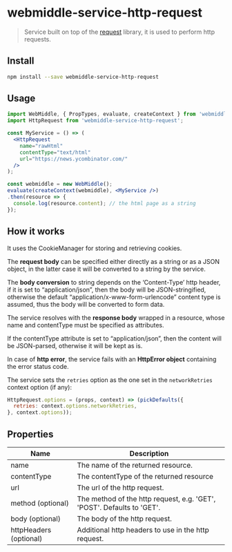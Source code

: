 # webmiddle-service-http-request 

> Service built on top of the [request](https://github.com/request/request) library, it is used to perform http requests.

## Install

```bash
npm install --save webmiddle-service-http-request
```

## Usage

```jsx
import WebMiddle, { PropTypes, evaluate, createContext } from 'webmiddle';
import HttpRequest from 'webmiddle-service-http-request';

const MyService = () => (
  <HttpRequest
    name="rawHtml"
    contentType="text/html"
    url="https://news.ycombinator.com/"
  />
);

const webmiddle = new WebMiddle();
evaluate(createContext(webmiddle), <MyService />)
.then(resource => {
  console.log(resource.content); // the html page as a string
});
```

## How it works

It uses the CookieManager for storing and retrieving cookies.

The **request body** can be specified either directly as a string or as
a JSON object, in the latter case it will be converted to a string by
the service.

The **body conversion** to string depends on the ‘Content-Type’ http
header, if it is set to “application/json”, then the body will be
JSON-stringified, otherwise the default
“application/x-www-form-urlencode” content type is assumed, thus the
body will be converted to form data.

The service resolves with the **response body** wrapped in a resource,
whose name and contentType must be specified as attributes.

If the contentType attribute is set to “application/json”, then the
content will be JSON-parsed, otherwise it will be kept as is.

In case of **http error**, the service fails with an **HttpError
object** containing the error status code.

The service sets the `retries` option as the one set in the
`networkRetries` context option (if any):

```jsx
HttpRequest.options = (props, context) => (pickDefaults({
  retries: context.options.networkRetries,
}, context.options));
```

## Properties

Name                   | Description
-----------------------|------------------------------------------------------
name                   | The name of the returned resource.
contentType            | The contentType of the returned resource
url                    | The url of the http request.
method (optional)      | The method of the http request, e.g. 'GET', 'POST'. Defaults to 'GET'.
body (optional)        | The body of the http request.
httpHeaders (optional) | Additional http headers to use in the http request.
